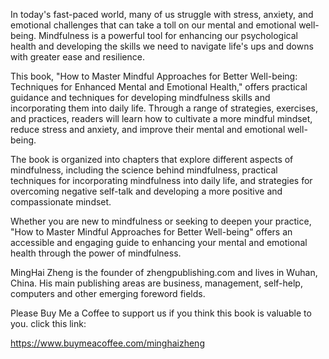 

In today's fast-paced world, many of us struggle with stress, anxiety, and emotional challenges that can take a toll on our mental and emotional well-being. Mindfulness is a powerful tool for enhancing our psychological health and developing the skills we need to navigate life's ups and downs with greater ease and resilience.

This book, "How to Master Mindful Approaches for Better Well-being: Techniques for Enhanced Mental and Emotional Health," offers practical guidance and techniques for developing mindfulness skills and incorporating them into daily life. Through a range of strategies, exercises, and practices, readers will learn how to cultivate a more mindful mindset, reduce stress and anxiety, and improve their mental and emotional well-being.

The book is organized into chapters that explore different aspects of mindfulness, including the science behind mindfulness, practical techniques for incorporating mindfulness into daily life, and strategies for overcoming negative self-talk and developing a more positive and compassionate mindset.

Whether you are new to mindfulness or seeking to deepen your practice, "How to Master Mindful Approaches for Better Well-being" offers an accessible and engaging guide to enhancing your mental and emotional health through the power of mindfulness.

MingHai Zheng is the founder of zhengpublishing.com and lives in Wuhan, China. His main publishing areas are business, management, self-help, computers and other emerging foreword fields.

Please Buy Me a Coffee to support us if you think this book is valuable to you. click this link:

https://www.buymeacoffee.com/minghaizheng
